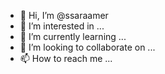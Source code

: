 - 👋 Hi, I’m @ssaraamer
- 👀 I’m interested in ...
- 🌱 I’m currently learning ...
- 💞️ I’m looking to collaborate on ...
- 📫 How to reach me ...

<!---
ssaraamer/ssaraamer is a ✨ special ✨ repository because its `README.md` (this file) appears on your GitHub profile.
You can click the Preview link to take a look at your changes.
--->
